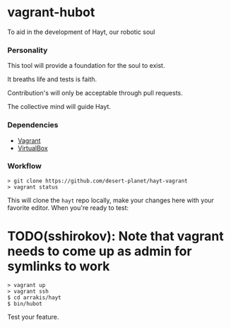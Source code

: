 # vagrant-hubot
To aid in the development of Hayt, our robotic soul

### Personality
This tool will provide a foundation for the soul to exist.

It breaths life and tests is faith.

Contribution's will only be acceptable through pull requests.

The collective mind will guide Hayt.

### Dependencies
- [Vagrant](https://www.vagrantup.com/downloads.html)
- [VirtualBox](https://www.virtualbox.org/wiki/Downloads)

### Workflow
```
> git clone https://github.com/desert-planet/hayt-vagrant
> vagrant status
```
This will clone the `hayt` repo locally, make your changes here with your favorite editor.
When you're ready to test:

# TODO(sshirokov): Note that vagrant needs to come up as admin for symlinks to work

```
> vagrant up
> vagrant ssh
$ cd arrakis/hayt
$ bin/hubot
```
Test your feature.
